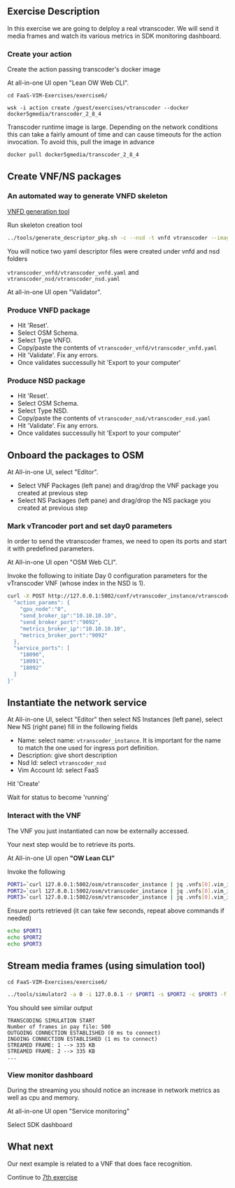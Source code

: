 ## Exercise Description

In this exercise we are going to delploy a real vtranscoder. We will send it media frames and watch its various metrics in SDK monitoring dashboard.

### Create your action

Create the action passing transcoder's docker image

At all-in-one UI open "Lean OW Web CLI".

```
cd FaaS-VIM-Exercises/exercise6/
```

```
wsk -i action create /guest/exercises/vtranscoder --docker docker5gmedia/transcoder_2_8_4
```

Transcoder runtime image is large. Depending on the network conditions this can take a fairly amount of time and can cause timeouts for the action invocation. To avoid this, pull the image in advance

```
docker pull docker5gmedia/transcoder_2_8_4
```


## Create VNF/NS packages


### An automated way to generate VNFD skeleton

[VNFD generation tool](https://osm.etsi.org/wikipub/index.php/Creating_your_own_VNF_package)


Run skeleton creation tool


```bash
../tools/generate_descriptor_pkg.sh -c --nsd -t vnfd vtranscoder --image /guest/exercises/vtranscoder
```

You will notice two yaml descriptor files were created under vnfd and nsd folders

`vtranscoder_vnfd/vtranscoder_vnfd.yaml` and `vtranscoder_nsd/vtranscoder_nsd.yaml`


At all-in-one UI open "Validator".

### Produce VNFD package

* Hit 'Reset'.
* Select OSM Schema.
* Select Type VNFD.
* Copy/paste the contents of `vtranscoder_vnfd/vtranscoder_vnfd.yaml`
* Hit 'Validate'. Fix any errors.
* Once validates successully hit 'Export to your computer'


### Produce NSD package

* Hit 'Reset'.
* Select OSM Schema.
* Select Type NSD.
* Copy/paste the contents of `vtranscoder_nsd/vtranscoder_nsd.yaml`
* Hit 'Validate'. Fix any errors.
* Once validates successully hit 'Export to your computer'


## Onboard the packages to OSM

At All-in-one UI, select "Editor".

* Select VNF Packages (left pane) and drag/drop the VNF package you created at previous step
* Select NS  Packages (left pane) and drag/drop the NS package you created at previous step



### Mark vTrancoder port and set day0 parameters

In order to send the vtranscoder frames, we need to open its ports and start it with predefined parameters.

At All-in-one UI open "OSM Web CLI".


Invoke the following to initiate Day 0 configuration parameters for the vTranscoder VNF (whose index in the NSD is 1).

```bash
curl -X POST http://127.0.0.1:5002/conf/vtranscoder_instance/vtranscoder_vnfd/1 -d '{
  "action_params": {
    "gpu_node":"0",
    "send_broker_ip":"10.10.10.10",
    "send_broker_port":"9092",
    "metrics_broker_ip":"10.10.10.10",
    "metrics_broker_port":"9092"
  },
  "service_ports": [
    "18090",
    "18091",
    "18092"
  ]
}'
```

## Instantiate the network service

At All-in-one UI, select "Editor" then select NS Instances (left pane), select New NS (right pane) fill in the following fields

* Name:           select name: `vtranscoder_instance`. It is important for the name to match the one used for ingress port definition.
* Description:    give short description
* Nsd Id:         select `vtranscoder_nsd`
* Vim Account Id: select FaaS

Hit 'Create'

Wait for status to become 'running'


### Interact with the VNF

The VNF you just instantiated can now be externally accessed.

Your next step would be to retrieve its ports.

At All-in-one UI open **"OW Lean CLI"**

Invoke the following

```bash
PORT1=`curl 127.0.0.1:5002/osm/vtranscoder_instance | jq .vnfs[0].vim_info.service.service_ports.\"18090\"`
PORT2=`curl 127.0.0.1:5002/osm/vtranscoder_instance | jq .vnfs[0].vim_info.service.service_ports.\"18091\"`
PORT3=`curl 127.0.0.1:5002/osm/vtranscoder_instance | jq .vnfs[0].vim_info.service.service_ports.\"18092\"`
```

Ensure ports retrieved (it can take few seconds, repeat above commands if needed)

```bash
echo $PORT1
echo $PORT2
echo $PORT3
```

## Stream media frames (using simulation tool)


```
cd FaaS-VIM-Exercises/exercise6/
```


```bash
../tools/simulator2 -a 0 -i 127.0.0.1 -r $PORT1 -s $PORT2 -c $PORT3 -f ~/_SpaceWars_Player1_Reconstruction_0.pay -n 500
```

You should see similar output

```
TRANSCODING SIMULATION START
Number of frames in pay file: 500
OUTGOING CONNECTION ESTABLISHED (0 ms to connect)
INGOING CONNECTION ESTABLISHED (1 ms to connect)
STREAMED FRAME: 1 --> 335 KB
STREAMED FRAME: 2 --> 335 KB
...
```

### View monitor dashboard


During the streaming you should notice an increase in network metrics as well as cpu and memory.

At all-in-one UI open "Service monitoring"

Select SDK dashboard

## What next

Our next example is related to a VNF that does face recognition.

Continue to [7th exercise](../exercise7)
